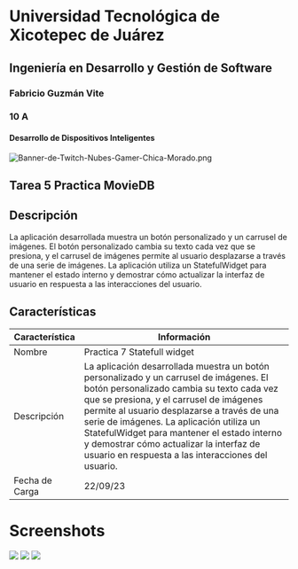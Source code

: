 # Universidad Tecnológica de Xicotepec de Juárez
## Ingeniería en Desarrollo y Gestión de Software
### Fabricio Guzmán Vite
### 10 A
#### Desarrollo de Dispositivos Inteligentes

![Banner-de-Twitch-Nubes-Gamer-Chica-Morado.png](https://i.postimg.cc/15q3LFXF/Banner-de-Twitch-Nubes-Gamer-Chica-Morado.png)

## Tarea 5 Practica MovieDB

## Descripción
La aplicación desarrollada muestra un botón personalizado y un carrusel de imágenes. El botón personalizado cambia su texto cada vez que se presiona, y el carrusel de imágenes permite al usuario desplazarse a través de una serie de imágenes. La aplicación utiliza un StatefulWidget para mantener el estado interno y demostrar cómo actualizar la interfaz de usuario en respuesta a las interacciones del usuario.

## Características
| Característica         | Información                                                              |
|------------------------|--------------------------------------------------------------------------|
| Nombre                 | Practica 7 Statefull widget                                      |
| Descripción            | La aplicación desarrollada muestra un botón personalizado y un carrusel de imágenes. El botón personalizado cambia su texto cada vez que se presiona, y el carrusel de imágenes permite al usuario desplazarse a través de una serie de imágenes. La aplicación utiliza un StatefulWidget para mantener el estado interno y demostrar cómo actualizar la interfaz de usuario en respuesta a las interacciones del usuario.|
| Fecha de Carga         | 22/09/23                                                                 |

# Screenshots

<img src="https://github.com/FabricioFGV/DMI_Tarea05_1890610/blob/main/Screenshot_20230922-143714.jpg"> 
<img src="https://github.com/FabricioFGV/DMI_Tarea05_1890610/blob/main/Screenshot_20230922-143721.jpg"> 
<img src="https://github.com/FabricioFGV/DMI_Tarea05_1890610/blob/main/Screenshot_20230922-143729.jpg"> 

